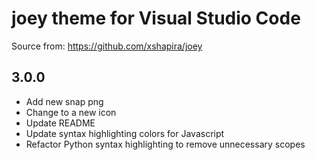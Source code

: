 # joey theme for Visual Studio Code

Source from: https://github.com/xshapira/joey

## 3.0.0

- Add new snap png
- Change to a new icon
- Update README
- Update syntax highlighting colors for Javascript
- Refactor Python syntax highlighting to remove unnecessary scopes
